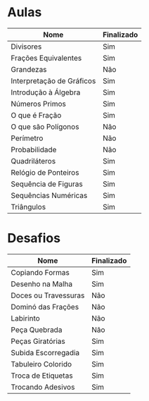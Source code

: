 # Aulas

| Nome | Finalizado |
|------|-----------|
| Divisores | Sim |
| Frações Equivalentes | Sim |
| Grandezas | Não |
| Interpretação de Gráficos | Sim |
| Introdução à Álgebra | Sim |
| Números Primos | Sim |
| O que é Fração | Sim |
| O que são Polígonos | Não |
| Perímetro | Não |
| Probabilidade | Não |
| Quadriláteros | Sim |
| Relógio de Ponteiros | Sim |
| Sequência de Figuras | Sim |
| Sequências Numéricas | Sim |
| Triângulos | Sim |

# Desafios

| Nome | Finalizado |
|------|-----------|
| Copiando Formas | Sim |
| Desenho na Malha | Sim |
| Doces ou Travessuras | Não |
| Dominó das Frações | Não |
| Labirinto | Não |
| Peça Quebrada | Não |
| Peças Giratórias | Sim |
| Subida Escorregadia | Sim |
| Tabuleiro Colorido | Sim |
| Troca de Etiquetas | Sim |
| Trocando Adesivos | Sim |
